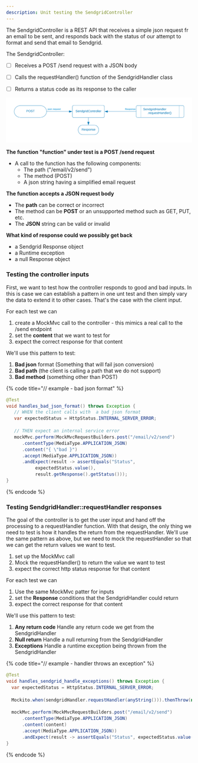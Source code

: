 ```yaml
---
description: Unit testing the SendgridController
---
```


The SendgridController is a REST API that receives a simple json request fr an email to be sent, and responds back with the status of our attempt to format and send that email to Sendgrid.

The SendgridController:

* [ ] Receives a POST /send request with a JSON body
* [ ] Calls the requestHandler() function of the SendgridHandler class
* [ ] Returns a status code as its response to the caller


![](../../../.gitbook/assets/sendgrid-personal-controller.png)


<p/><strong>The function "function" under test is a POST /send request</strong>

* A call to the function has the following components:
  * The path  \("/email/v2/send"\)
  * The method \(POST\)
  * A json string having a simplified email request


<p/><strong>The function accepts a JSON request body</strong>

* The **path** can be correct or incorrect
* The method can be **POST** or an unsupported method such as GET, PUT, etc.
* The **JSON** string can be valid or invalid



<p/><strong>What kind of response could we possibly get back</strong>

* a Sendgrid Response object
* a Runtime exception
* a null Response object



### Testing the controller inputs

First, we want to test how the controller responds to good and bad inputs.  In this is case we can establish a pattern in one unt test and then simply vary the data to extend it to other cases.  That's the case with the client input. 

For each test we can 
1. create a MockMvc call to the controller - this mimics a real call to the /send endpoint
2. set the **content** that we want to test for
3. expect the correct response for that content

We'll use this pattern to test:
1. **Bad json** format (Something that will fail json conversion)
2. **Bad path** (the client is calling a path that we do not support)
3. **Bad method** (something other than POST)

{% code title="// example - bad json format" %}
```java
@Test
void handles_bad_json_format() throws Exception {
   // WHEN the client calls with  a bad json format
   var expectedStatus = HttpStatus.INTERNAL_SERVER_ERROR;
   
   // THEN expect an internal service error
   mockMvc.perform(MockMvcRequestBuilders.post("/email/v2/send")
      .contentType(MediaType.APPLICATION_JSON)
      .content("{ \"bad }")
      .accept(MediaType.APPLICATION_JSON))
      .andExpect(result -> assertEquals("Status",
           expectedStatus.value(), 
           result.getResponse().getStatus()));
}


```
{% endcode %}

### Testing SendgridHandler::requestHandler responses 

The goal of the controller is to get the user input and hand off the processing to a requestHandler function.  With that design, the only thing we need to test  is how it handles the return from the requestHandler.  We'll use the same pattern as above, but we need to mock the requestHandler so that we can get the return values we want to test.

1. set up the MockMvc call
2. Mock the requestHandler\(\) to return the value we want to test
3. expect the correct http status response for that content

For each test we can
1. Use the same MockMvc patter for inputs
2. set the **Response** conditions that the SendgridHandler could return
3. expect the correct response for that content

We'll use this pattern to test:
1. **Any return code** Handle any return code we get from the SendgridHandler
2. **Null return** Handle a null returning from the SendgridHandler
3. **Exceptions** Handle a runtime exception being thrown from the SendgridHandler



{% code title="// example - handler throws an exception" %}
```java
@Test  
void handles_sendgrid_handle_exceptions() throws Exception {
  var expectedStatus = HttpStatus.INTERNAL_SERVER_ERROR;
  
  Mockito.when(sendgridHandler.requestHandler(anyString())).thenThrow(new RuntimeException("Bad juju"));
  
  mockMvc.perform(MockMvcRequestBuilders.post("/email/v2/send")
      .contentType(MediaType.APPLICATION_JSON)
      .content(content)
      .accept(MediaType.APPLICATION_JSON))
      .andExpect(result -> assertEquals("Status", expectedStatus.value(), result.getResponse().getStatus()));
}
```
{% endcode %}
